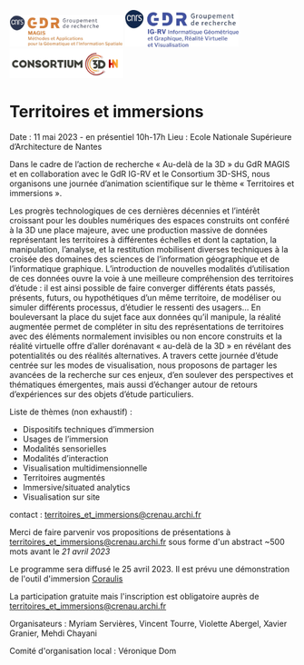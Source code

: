 <img src="Logo-GDR_MAGIS.jpg" alt="Logo Magis" width="200pt"/> <img src="Logo-GDR_IGRV.jpg" alt="Logo IGRV" width="200pt"/> <img src="Logo_Consortium_3D_SHS.png" alt="Logo 3D SHS" width="200pt"/>

# Territoires et immersions 

Date : 11 mai 2023 - en présentiel 10h-17h
Lieu : Ecole Nationale Supérieure d’Architecture de Nantes 

Dans le cadre de l’action de recherche « Au-delà de la 3D » du GdR MAGIS et en collaboration avec le GdR IG-RV et le Consortium 3D-SHS, nous organisons une journée d’animation scientifique sur le thème « Territoires et immersions ».
 
Les progrès technologiques de ces dernières décennies et l’intérêt croissant pour les doubles numériques des espaces construits ont conféré à la 3D une place majeure, avec une production massive de données représentant les territoires à différentes échelles et dont la captation, la manipulation, l’analyse, et la restitution mobilisent diverses techniques à la croisée des domaines des sciences de l’information géographique et de l’informatique graphique. L’introduction de nouvelles modalités d’utilisation de ces données ouvre la voie à une meilleure compréhension des territoires d’étude : il est ainsi possible de faire converger différents états passés, présents, futurs, ou hypothétiques d’un même territoire, de modéliser ou simuler différents processus, d’étudier le ressenti des usagers… En bouleversant la place du sujet face aux données qu’il manipule, la réalité augmentée permet de compléter in situ des représentations de territoires avec des éléments normalement invisibles ou non encore construits et la réalité virtuelle offre d’aller dorénavant « au-delà de la 3D » en révélant des potentialités ou des réalités alternatives. A travers cette journée d’étude centrée sur les modes de visualisation, nous proposons de partager les avancées de la recherche sur ces enjeux, d’en soulever des perspectives et thématiques émergentes, mais aussi d’échanger autour de retours d’expériences sur des objets d’étude particuliers.
 

Liste de thèmes (non exhaustif) : 
- Dispositifs techniques d’immersion
- Usages de l’immersion
- Modalités sensorielles
- Modalités d’interaction
- Visualisation multidimensionnelle
- Territoires augmentés
- Immersive/situated analytics
- Visualisation sur site

contact : territoires_et_immersions@crenau.archi.fr

Merci de faire parvenir vos propositions de présentations à territoires_et_immersions@crenau.archi.fr sous forme d'un abstract ~500 mots avant le *21 avril 2023*

Le programme sera diffusé le 25 avril 2023. Il est prévu une démonstration de l'outil d'immersion [Coraulis](https://aau.archi.fr/contrat-de-recherche/coraulis-centre-dobservation-en-realite-augmentee-et-lieu-dimmersion-sonore/) 

La participation gratuite mais l'inscription est obligatoire auprès de territoires_et_immersions@crenau.archi.fr

Organisateurs : Myriam Servières, Vincent Tourre, Violette Abergel, Xavier Granier, Mehdi Chayani

Comité d'organisation local : Véronique Dom
